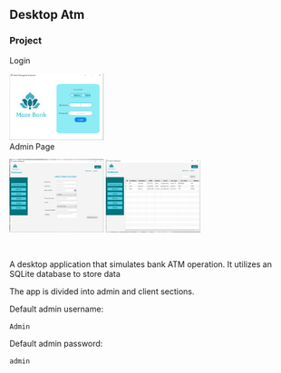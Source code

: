## Desktop Atm
### Project
Login<br>
<!-- ![Image](/assets/login-page.PNG) -->
<img src="/assets/login-page.PNG" width="33%" /><br>
Admin Page<br>
<p float="left">
  <img src="/assets/create-account.PNG" width="33%" />
  <img src="/assets/client-list.PNG" width="33%" />
</p><br>
    

A desktop application that simulates bank ATM operation. It utilizes an SQLite database to store data<br>

The app is divided into admin and client sections.<br>

Default admin username:

    Admin
Default admin password:

    admin
